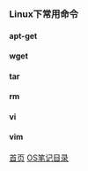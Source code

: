 ### Linux下常用命令

#### apt-get

#### wget

#### tar

#### rm

#### vi

#### vim


[首页](../../README.md)  [OS笔记目录](OSShell.md)
